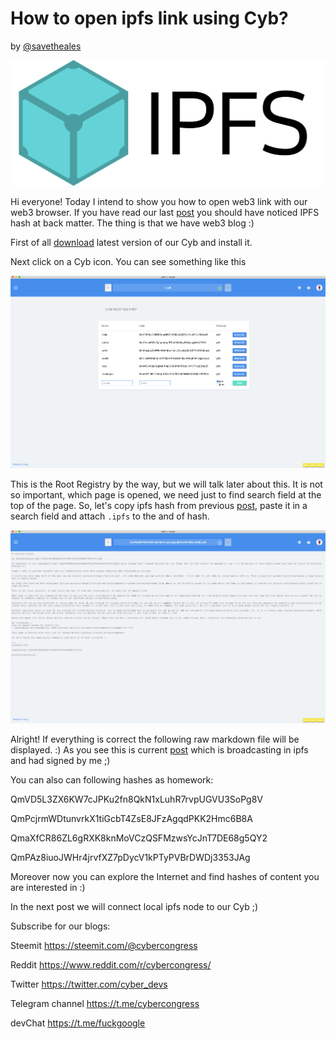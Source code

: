 # How to open ipfs link using Cyb?
by [@savetheales](cyb://0x00CA47db1BE92C1072e973fd8DC4A082f7d70214.eth)

![ipfs](IPFS_logo.png)

Hi everyone! Today I intend to show you how to open web3 link with our web3 browser. If you have read our last [post](https://steemit.com/web3/@savetheales/gitcoin-lovers) you should have noticed IPFS hash at back matter. The thing is that we have web3 blog :)

First of all [download](https://github.com/cybercongress/cyb/releases) latest version of our Сyb and install it.

Next click on a Сyb icon. You can see something like this

![cyb](cyb_ss_start.png)

This is the Root Registry by the way, but we will talk later about this. It is not so important, which page is opened, we need just to find search field at the top of the page. So, let's copy ipfs hash from previous [post](https://steemit.com/web3/@savetheales/gitcoin-lovers), paste it in a search field and attach `.ipfs` to the and of hash.

![result](search.png)

Alright! If everything is correct the following raw markdown file will be displayed. :)
As you see this is current [post](https://steemit.com/web3/@savetheales/gitcoin-lovers) which is broadcasting in ipfs and had signed by me ;)

You can also can following hashes as homework:

QmVD5L3ZX6KW7cJPKu2fn8QkN1xLuhR7rvpUGVU3SoPg8V

QmPcjrmWDtunvrkX1tiGcbT4ZsE8JFzAgqdPKK2Hmc6B8A

QmaXfCR86ZL6gRXK8knMoVCzQSFMzwsYcJnT7DE68g5QY2

QmPAz8iuoJWHr4jrvfXZ7pDycV1kPTyPVBrDWDj3353JAg

Moreover now you can explore the Internet and find hashes of content you are interested in :)

In the next post we will connect local ipfs node to our Сyb ;)

Subscribe for our blogs:

Steemit https://steemit.com/@cybercongress

Reddit https://www.reddit.com/r/cybercongress/

Twitter https://twitter.com/cyber_devs

Telegram channel https://t.me/cybercongress

devChat https://t.me/fuckgoogle
